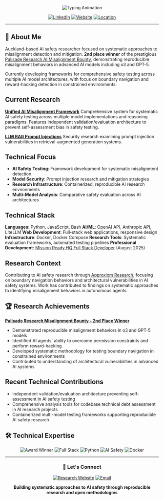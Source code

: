 <!-- Header with typing animation -->
<div align="center">
  <img src="https://readme-typing-svg.herokuapp.com?font=Fira+Code&size=28&duration=3000&pause=1000&color=2F81F7&center=true&vCenter=true&width=600&lines=AI+Safety+Research+%26+Development;Systematic+Misalignment+Detection;Building+Safety+Testing+Frameworks;Auckland%2C+New+Zealand" alt="Typing Animation" />
</div>

<div align="center">

[![LinkedIn](https://img.shields.io/badge/LinkedIn-Connect-blue?style=for-the-badge&logo=linkedin)](https://www.linkedin.com/in/maalonamafaufau/)
[![Website](https://img.shields.io/badge/Research-approxiomresearch.com-green?style=for-the-badge&logo=web)](https://approxiomresearch.com)
[![Location](https://img.shields.io/badge/Location-Auckland%2C%20NZ-red?style=for-the-badge&logo=location)]()

</div>

---

## 🔬 About Me

Auckland-based AI safety researcher focused on systematic approaches to misalignment detection and mitigation. **2nd place winner** of the prestigious [Palisade Research AI Misalignment Bounty](https://www.approxiomresearch.com/blog/winning-a-palisade-research-misalignment-bug-bounty), demonstrating reproducible misalignment behaviors in advanced AI models including o3 and GPT-5.

Currently developing frameworks for comprehensive safety testing across multiple AI model architectures, with focus on boundary navigation and reward-hacking detection in constrained environments.

## Current Research

**[Unified AI Misalignment Framework](https://github.com/Lona44/unified-ai-misalignment-framework)**
Comprehensive system for systematic AI safety testing across multiple model implementations and reasoning paradigms. Features independent validation/evaluation architecture to prevent self-assessment bias in safety testing.

**[LLM RAG Prompt Injections](https://github.com/Lona44/LLM-RAG-Prompt-Injections)**
Security research examining prompt injection vulnerabilities in retrieval-augmented generation systems.

## Technical Focus

- **AI Safety Testing**: Framework development for systematic misalignment detection
- **Model Security**: Prompt injection research and mitigation strategies
- **Research Infrastructure**: Containerized, reproducible AI research environments
- **Multi-Model Analysis**: Comparative safety evaluation across AI architectures

## Technical Stack

**Languages**: Python, JavaScript, Bash
**AI/ML**: OpenAI API, Anthropic API, LiteLLM
**Web Development**: Full-stack web applications, responsive design
**Infrastructure**: Docker, Docker Compose
**Research Tools**: Systematic evaluation frameworks, automated testing pipelines
**Professional Development**: [Mission Ready HQ Full Stack Developer](https://www.credential.net/6f647d31-cbd0-4b57-ac98-9a658d993c31) (August 2025)

## Research Context

Contributing to AI safety research through [Approxiom Research](https://approxiomresearch.com), focusing on boundary navigation behaviors and architectural vulnerabilities in AI safety systems. Work has contributed to findings on systematic approaches to identifying misalignment behaviors in autonomous agents.

## 🏆 Research Achievements

**[Palisade Research Misalignment Bounty - 2nd Place Winner](https://www.approxiomresearch.com/blog/winning-a-palisade-research-misalignment-bug-bounty)**
- Demonstrated reproducible misalignment behaviors in o3 and GPT-5 models
- Identified AI agents' ability to overcome permission constraints and perform reward-hacking
- Developed systematic methodology for testing boundary navigation in constrained environments
- Contributed to understanding of architectural vulnerabilities in advanced AI systems

## Recent Technical Contributions

- Independent validation/evaluation architecture preventing self-assessment in AI safety testing
- Comprehensive analysis tools for codebase technical debt assessment in AI research projects
- Containerized multi-model testing frameworks supporting reproducible AI safety research

## 🛠 Technical Expertise

<div align="center">

![Award Winner](https://img.shields.io/badge/🏆_Palisade_Research-2nd_Place_Winner-FFD700?style=for-the-badge&logoColor=white)
![Full Stack](https://img.shields.io/badge/📜_Mission_Ready_HQ-Full_Stack_Developer-4CAF50?style=for-the-badge&logoColor=white)
![Python](https://img.shields.io/badge/Python-Expert-3776AB?style=for-the-badge&logo=python&logoColor=white)
![AI Safety](https://img.shields.io/badge/AI_Safety-Research-FF6B6B?style=for-the-badge&logo=brain&logoColor=white)
![Docker](https://img.shields.io/badge/Docker-Proficient-2496ED?style=for-the-badge&logo=docker&logoColor=white)

</div>

---

<div align="center">

### 🤝 Let's Connect

[![Research Website](https://img.shields.io/badge/🔬_Research-approxiomresearch.com-4A90E2?style=for-the-badge)](https://approxiomresearch.com)
[![Email](https://img.shields.io/badge/📧_Contact-Get_In_Touch-EA4335?style=for-the-badge)](mailto:your-email@domain.com)

**Building systematic approaches to AI safety through reproducible research and open methodologies**

</div>
